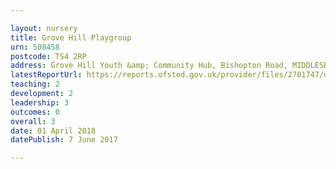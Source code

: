 ```yaml
---

layout: nursery
title: Grove Hill Playgroup
urn: 508458
postcode: TS4 2RP
address: Grove Hill Youth &amp; Community Hub, Bishopton Road, MIDDLESBROUGH, Cleveland, TS4 2RP
latestReportUrl: https://reports.ofsted.gov.uk/provider/files/2701747/urn/508458.pdf
teaching: 2
development: 2
leadership: 3
outcomes: 0
overall: 3
date: 01 April 2018 
datePublish: 7 June 2017

---
```

